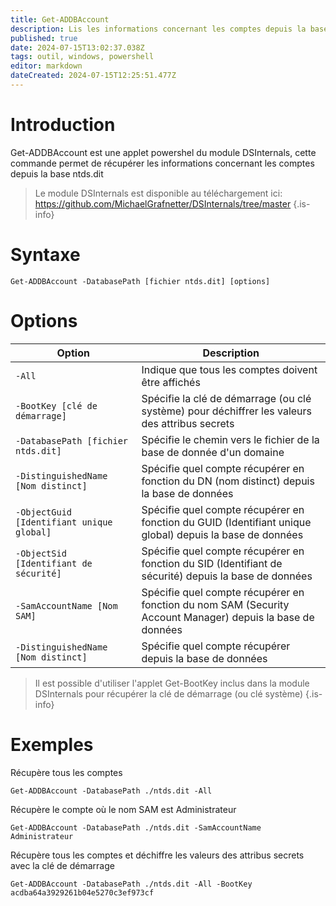 ```yaml
---
title: Get-ADDBAccount
description: Lis les informations concernant les comptes depuis la base ntds.dit
published: true
date: 2024-07-15T13:02:37.038Z
tags: outil, windows, powershell
editor: markdown
dateCreated: 2024-07-15T12:25:51.477Z
---
```


# Introduction

Get-ADDBAccount est une applet powershel du module DSInternals, cette commande permet de récupérer les informations concernant les comptes depuis la base ntds.dit

> Le module DSInternals est disponible au téléchargement ici: https://github.com/MichaelGrafnetter/DSInternals/tree/master
> {.is-info}

# Syntaxe

`Get-ADDBAccount -DatabasePath [fichier ntds.dit] [options]`

# Options

| Option                                    | Description                                                                                                |
| ----------------------------------------- | ---------------------------------------------------------------------------------------------------------- |
| `-All`                                    | Indique que tous les comptes doivent être affichés                                                         |
| `-BootKey [clé de démarrage]`             | Spécifie la clé de démarrage (ou clé système) pour déchiffrer les valeurs des attribus secrets             |
| `-DatabasePath [fichier ntds.dit]`        | Spécifie le chemin vers le fichier de la base de donnée d'un domaine                                       |
| `-DistinguishedName [Nom distinct]`       | Spécifie quel compte récupérer en fonction du DN (nom distinct) depuis la base de données                  |
| `-ObjectGuid [Identifiant unique global]` | Spécifie quel compte récupérer en fonction du GUID (Identifiant unique global) depuis la base de données   |
| `-ObjectSid [Identifiant de sécurité]`    | Spécifie quel compte récupérer en fonction du SID (Identifiant de sécurité) depuis la base de données      |
| `-SamAccountName [Nom SAM]`               | Spécifie quel compte récupérer en fonction du nom SAM (Security Account Manager) depuis la base de données |
| `-DistinguishedName [Nom distinct]`       | Spécifie quel compte récupérer depuis la base de données                                                   |

> Il est possible d'utiliser l'applet Get-BootKey inclus dans la module DSInternals pour récupérer la clé de démarrage (ou clé système)
> {.is-info}

# Exemples

Récupère tous les comptes

`Get-ADDBAccount -DatabasePath ./ntds.dit -All`

Récupère le compte où le nom SAM est Administrateur

`Get-ADDBAccount -DatabasePath ./ntds.dit -SamAccountName Administrateur`

Récupère tous les comptes et déchiffre les valeurs des attribus secrets avec la clé de démarrage

`Get-ADDBAccount -DatabasePath ./ntds.dit -All -BootKey acdba64a3929261b04e5270c3ef973cf`
